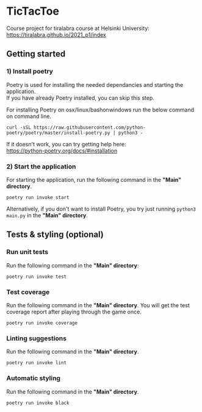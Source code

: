 # TicTacToe
Course project for tiralabra course at Helsinki University:  
https://tiralabra.github.io/2021_p1/index

## Getting started
### **1) Install poetry**    
Poetry is used for installing the needed dependancies and starting the application.    
If you have already Poetry installed, you can skip this step.   
     
For installing Poetry on osx/linux/bashonwindows run the below command on command line.        
```
curl -sSL https://raw.githubusercontent.com/python-poetry/poetry/master/install-poetry.py | python3 -
```
If it doesn't work, you can try getting help here:    
https://python-poetry.org/docs/#installation 


### **2) Start the application**  
For starting the application, run the following command in the **"Main" directory**.
```
poetry run invoke start
```
Alternatively, if you don't want to install Poetry, you try just running `python3 main.py` in the **"Main" directory**.
     
## Tests & styling (optional)
### Run unit tests  
Run the following command in the **"Main" directory**:
```
poetry run invoke test
```

### Test coverage  
Run the following command in the **"Main" directory**. You will get the test coverage report after playing through the game once. 
 ```
 poetry run invoke coverage
 ```
  
### Linting suggestions  
Run the following command in the **"Main" directory**.  
 ```
 poetry run invoke lint
 ```

### Automatic styling  
Run the following command in the **"Main" directory**.  
 ```
 poetry run invoke black
 ```

